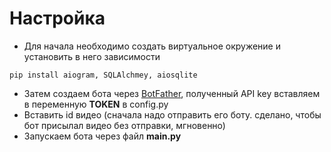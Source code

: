 # Настройка
- Для начала необходимо создать виртуальное окружение и установить в него зависимости

`pip install aiogram, SQLAlchmey, aiosqlite`

- Затем создаем бота через [BotFather](https://t.me/botfather), полученный API key вставляем в переменную **TOKEN** в config.py
- Вставить id видео (сначала надо отправить его боту. сделано, чтобы бот присылал видео без отправки, мгновенно)
- Запускаем бота через файл **main.py**
